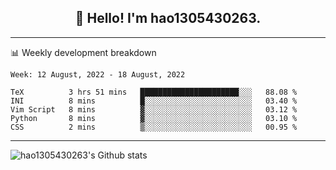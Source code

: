 <h2 align="center">👋 Hello! I'm hao1305430263.</h2>


---- 
📊 Weekly development breakdown

<!--START_SECTION:waka-->
```text
Week: 12 August, 2022 - 18 August, 2022

TeX          3 hrs 51 mins   ██████████████████████░░░   88.08 % 
INI          8 mins          █░░░░░░░░░░░░░░░░░░░░░░░░   03.40 % 
Vim Script   8 mins          ▓░░░░░░░░░░░░░░░░░░░░░░░░   03.12 % 
Python       8 mins          ▓░░░░░░░░░░░░░░░░░░░░░░░░   03.10 % 
CSS          2 mins          ▒░░░░░░░░░░░░░░░░░░░░░░░░   00.95 % 
```
<!--END_SECTION:waka-->
----
![hao1305430263's Github stats](https://github-readme-stats.vercel.app/api?username=hao1305430263&show_icons=true)


<!--
**hao1305430263/hao1305430263** is a ✨ _special_ ✨ repository because its `README.md` (this file) appears on your GitHub profile.

Here are some ideas to get you started:

- 🔭 I’m currently working on ...
- 🌱 I’m currently learning ...
- 👯 I’m looking to collaborate on ...
- 🤔 I’m looking for help with ...
- 💬 Ask me about ...
- 📫 How to reach me: ...
- 😄 Pronouns: ...
- ⚡ Fun fact: ...
-->
